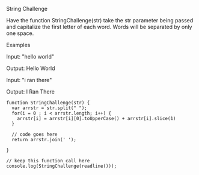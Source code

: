 String Challenge

Have the function StringChallenge(str) take the str parameter being passed and capitalize the first letter of each word. Words will be separated by only one space.

Examples

Input: "hello world"

Output: Hello World

Input: "i ran there"

Output: I Ran There



```
function StringChallenge(str) { 
  var arrstr = str.split(" ");
  for(i = 0 ; i < arrstr.length; i++) {
    arrstr[i] = arrstr[i][0].toUpperCase() + arrstr[i].slice(1)
  }

  // code goes here  
  return arrstr.join(' '); 

}
   
// keep this function call here 
console.log(StringChallenge(readline()));
```
